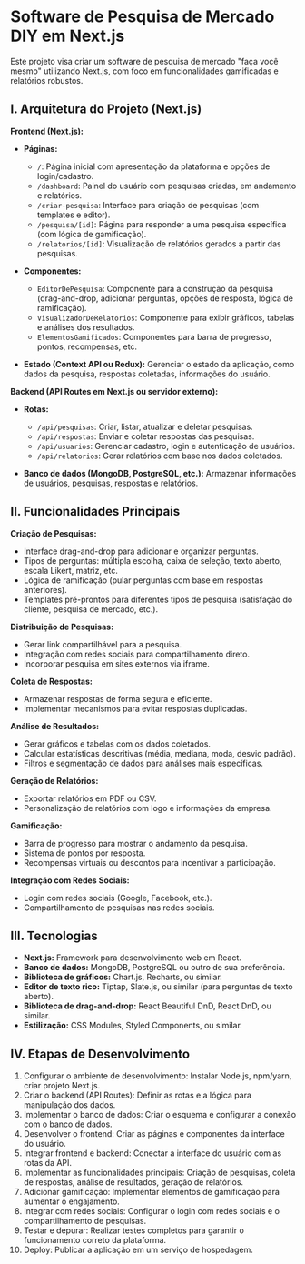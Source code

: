 # Software de Pesquisa de Mercado DIY em Next.js

Este projeto visa criar um software de pesquisa de mercado "faça você mesmo" utilizando Next.js, com foco em funcionalidades gamificadas e relatórios robustos.

## I. Arquitetura do Projeto (Next.js)

**Frontend (Next.js):**

* **Páginas:**
    * `/`: Página inicial com apresentação da plataforma e opções de login/cadastro.
    * `/dashboard`: Painel do usuário com pesquisas criadas, em andamento e relatórios.
    * `/criar-pesquisa`: Interface para criação de pesquisas (com templates e editor).
    * `/pesquisa/[id]`: Página para responder a uma pesquisa específica (com lógica de gamificação).
    * `/relatorios/[id]`: Visualização de relatórios gerados a partir das pesquisas.

* **Componentes:**
    * `EditorDePesquisa`: Componente para a construção da pesquisa (drag-and-drop, adicionar perguntas, opções de resposta, lógica de ramificação).
    * `VisualizadorDeRelatorios`: Componente para exibir gráficos, tabelas e análises dos resultados.
    * `ElementosGamificados`: Componentes para barra de progresso, pontos, recompensas, etc.

* **Estado (Context API ou Redux):** Gerenciar o estado da aplicação, como dados da pesquisa, respostas coletadas, informações do usuário.


**Backend (API Routes em Next.js ou servidor externo):**

* **Rotas:**
    * `/api/pesquisas`: Criar, listar, atualizar e deletar pesquisas.
    * `/api/respostas`: Enviar e coletar respostas das pesquisas.
    * `/api/usuarios`: Gerenciar cadastro, login e autenticação de usuários.
    * `/api/relatorios`: Gerar relatórios com base nos dados coletados.

* **Banco de dados (MongoDB, PostgreSQL, etc.):** Armazenar informações de usuários, pesquisas, respostas e relatórios.


## II. Funcionalidades Principais

**Criação de Pesquisas:**

* Interface drag-and-drop para adicionar e organizar perguntas.
* Tipos de perguntas: múltipla escolha, caixa de seleção, texto aberto, escala Likert, matriz, etc.
* Lógica de ramificação (pular perguntas com base em respostas anteriores).
* Templates pré-prontos para diferentes tipos de pesquisa (satisfação do cliente, pesquisa de mercado, etc.).

**Distribuição de Pesquisas:**

* Gerar link compartilhável para a pesquisa.
* Integração com redes sociais para compartilhamento direto.
* Incorporar pesquisa em sites externos via iframe.

**Coleta de Respostas:**

* Armazenar respostas de forma segura e eficiente.
* Implementar mecanismos para evitar respostas duplicadas.

**Análise de Resultados:**

* Gerar gráficos e tabelas com os dados coletados.
* Calcular estatísticas descritivas (média, mediana, moda, desvio padrão).
* Filtros e segmentação de dados para análises mais específicas.

**Geração de Relatórios:**

* Exportar relatórios em PDF ou CSV.
* Personalização de relatórios com logo e informações da empresa.

**Gamificação:**

* Barra de progresso para mostrar o andamento da pesquisa.
* Sistema de pontos por resposta.
* Recompensas virtuais ou descontos para incentivar a participação.

**Integração com Redes Sociais:**

* Login com redes sociais (Google, Facebook, etc.).
* Compartilhamento de pesquisas nas redes sociais.


## III. Tecnologias

* **Next.js:** Framework para desenvolvimento web em React.
* **Banco de dados:** MongoDB, PostgreSQL ou outro de sua preferência.
* **Biblioteca de gráficos:** Chart.js, Recharts, ou similar.
* **Editor de texto rico:** Tiptap, Slate.js, ou similar (para perguntas de texto aberto).
* **Biblioteca de drag-and-drop:** React Beautiful DnD, React DnD, ou similar.
* **Estilização:** CSS Modules, Styled Components, ou similar.


## IV. Etapas de Desenvolvimento

1. Configurar o ambiente de desenvolvimento: Instalar Node.js, npm/yarn, criar projeto Next.js.
2. Criar o backend (API Routes): Definir as rotas e a lógica para manipulação dos dados.
3. Implementar o banco de dados: Criar o esquema e configurar a conexão com o banco de dados.
4. Desenvolver o frontend: Criar as páginas e componentes da interface do usuário.
5. Integrar frontend e backend: Conectar a interface do usuário com as rotas da API.
6. Implementar as funcionalidades principais: Criação de pesquisas, coleta de respostas, análise de resultados, geração de relatórios.
7. Adicionar gamificação: Implementar elementos de gamificação para aumentar o engajamento.
8. Integrar com redes sociais: Configurar o login com redes sociais e o compartilhamento de pesquisas.
9. Testar e depurar: Realizar testes completos para garantir o funcionamento correto da plataforma.
10. Deploy: Publicar a aplicação em um serviço de hospedagem.
